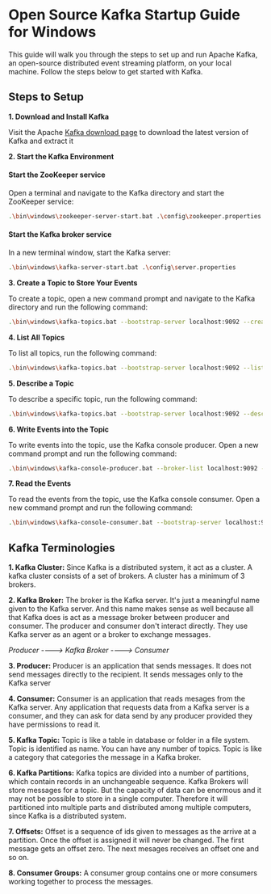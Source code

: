 # Open Source Kafka Startup Guide for Windows

This guide will walk you through the steps to set up and run Apache Kafka, an open-source distributed event streaming platform, on your local machine. Follow the steps below to get started with Kafka.

## Steps to Setup

**1. Download and Install Kafka**

Visit the Apache [Kafka download page](https://kafka.apache.org/downloads) to download the latest version of Kafka and extract it

**2. Start the Kafka Environment**

#### Start the ZooKeeper service

Open a terminal and navigate to the Kafka directory and start the ZooKeeper service:
```bash
.\bin\windows\zookeeper-server-start.bat .\config\zookeeper.properties
```
#### Start the Kafka broker service

In a new terminal window, start the Kafka server:
```bash
.\bin\windows\kafka-server-start.bat .\config\server.properties
```
**3. Create a Topic to Store Your Events**

To create a topic, open a new command prompt and navigate to the Kafka directory and run the following command:
```bash
.\bin\windows\kafka-topics.bat --bootstrap-server localhost:9092 --create --topic <topic-name> --partitions 5 --replication-factor 1

```

**4. List All Topics**

To list all topics, run the following command:
```bash
.\bin\windows\kafka-topics.bat --bootstrap-server localhost:9092 --list
```

**5. Describe a Topic**

To describe a specific topic, run the following command:
```bash
.\bin\windows\kafka-topics.bat --bootstrap-server localhost:9092 --describe --topic <topic-name>
```

**6. Write Events into the Topic**

To write events into the topic, use the Kafka console producer. Open a new command prompt and run the following command:
```bash
.\bin\windows\kafka-console-producer.bat --broker-list localhost:9092 --topic <topic-name>
```

**7. Read the Events**

To read the events from the topic, use the Kafka console consumer. Open a new command prompt and run the following command:
```bash
.\bin\windows\kafka-console-consumer.bat --bootstrap-server localhost:9092 --topic <topic-name> --from-beginning
```
## Kafka Terminologies

**1. Kafka Cluster:** Since Kafka is a distributed system, it act as a cluster. A kafka cluster consists of a set of brokers. A cluster has a minimum of 3 brokers.

**2. Kafka Broker:** The broker is the Kafka server. It's just a meaningful name given to the Kafka server. And this name makes sense as well because all that Kafka does is act as a message broker between producer and consumer.
The producer and consumer don't interact directly. They use Kafka server as an agent or a broker to exchange messages.

*Producer ---->  Kafka Broker ----> Consumer*

**3. Producer:** Producer is an application that sends messages. It does not send messages directly to the recipient. It sends messages only to the Kafka server

**4. Consumer:** Consumer is an application that reads mesages from the Kafka server. Any application that requests data from a Kafka server is a consumer, and they can ask for data send by any producer provided they have permissions to read it.

**5. Kafka Topic:** Topic is like a table in database or folder in a file system. Topic is identified as name. You can have any number of topics. Topic is like a category that categories the message in a Kafka broker.

**6. Kafka Partitions:** Kafka topics are divided into a number of partitions, which contain records in an unchangeable sequence. Kafka Brokers will store messages for a topic. But the capacity of data can be enormous and it may not be possible to store in a single computer. Therefore it will partitioned into multiple parts and distributed among multiple computers, since Kafka is a distributed system.

**7. Offsets:** Offset is a sequence of ids given to messages as the arrive at a partition. Once the offset is assigned it will never be changed. The first message gets an offset zero. The next mesages receives an offset one and so on.

**8. Consumer Groups:** A consumer group contains one or more consumers working together to process the messages.
